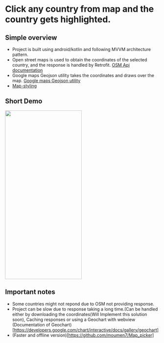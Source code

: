 # Click any country from map and the country gets highlighted.


## Simple overview
* Project is built using android/kotlin and following MVVM architecture pattern.
* Open street maps is used to obtain the coordinates of the selected country, and the response is handled by Retrofit. [OSM Api documentation](https://nominatim.org/release-docs/latest/api/Search/)
* Google maps Geojson utility takes the coordinates and draws over the map. [Google maps Geojson utility](https://developers.google.com/maps/documentation/android-sdk/utility/geojson)
* [Map-styling](https://developers.google.com/maps/documentation/android-sdk/styling)



## Short Demo
<img src="https://user-images.githubusercontent.com/57041674/116604523-88952e80-a92e-11eb-9b18-cb42b11c6dec.gif" width="250" height="550"/>

## Important notes
* Some countries might not repond due to OSM not providing response.
* Project can be slow due to response taking a long time.(Can be handled either by downloading the coordinates(Will Implement this solution soon), Caching responses or using a Geochart with webview (Documentation of Geochart)[https://developers.google.com/chart/interactive/docs/gallery/geochart]
* (Faster and offline version)[https://github.com/moumen7/Map_picker]
